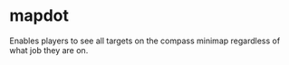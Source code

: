 # mapdot

Enables players to see all targets on the compass minimap regardless of what job they are on.